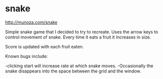 # snake
http://munoza.com/snake

Simple snake game that I decided to try to recreate. Uses the arrow keys to control movement of snake. Every time it eats a fruit it increases in size.

Score is updated with each fruit eaten. 

Known bugs include:

-clicking start will increase rate at which snake moves.
-Occasionally the snake disappears into the space between the grid and the window.
